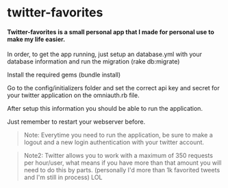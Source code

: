 # twitter-favorites
#### Twitter-favorites is a small personal app that I made for personal use to make my life easier.

In order, to get the app running, just setup an database.yml with your database information and run the migration (rake db:migrate)

Install the required gems (bundle install)

Go to the config/initializers folder and set the correct api key and secret for your twitter application on the omniauth.rb file.

After setup this information you should be able to run the application.

Just remember to restart your webserver before.

> Note: Everytime you need to run the application, be sure to make a logout and a new login authentication with your twitter account.

> Note2: Twitter allows you to work with a maximum of 350 requests per hour/user, what means if you have more than that amount you will need to do this by parts. (personally I'd more than 1k favorited tweets and I'm still in process) LOL

